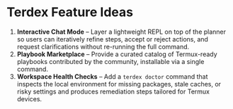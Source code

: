 # Terdex Feature Ideas

1. **Interactive Chat Mode** – Layer a lightweight REPL on top of the planner so
   users can iteratively refine steps, accept or reject actions, and request
   clarifications without re-running the full command.
2. **Playbook Marketplace** – Provide a curated catalog of Termux-ready
   playbooks contributed by the community, installable via a single command.
3. **Workspace Health Checks** – Add a `terdex doctor` command that inspects the
   local environment for missing packages, stale caches, or risky settings and
   produces remediation steps tailored for Termux devices.

